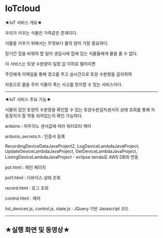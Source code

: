 # IoTcloud

★IoT 서비스  개요★

우리가 키우는 식물은 가족같은 존재이다. 

식물을 키우기 위해서는 무엇보다 물의 양이 가장 중요하다. 

장기간 집을 비워야 할 일이 생길시에 집에 있는 식물들에게 물을 줄 수 없다.

이 서비스는 토양 수분량이 일정 값 이하로 떨어지면

주인에게 이메일을 통해 경고를 주고 실시간으로 토양 수분량을 감지하여

자동으로 물을 주어 식물이 죽는 사고를 방지할 수 있는 서비스이다.  

-------------------------------------------------------------------

★IoT 서비스 주요 기능★

식물의 집인 토양의 수분량을 확인할 수 있는 토양수분감지센서의 상태 조회를 통해 자동장치가 잘 작동 되어있는지 확인 가능하다.

arduino : 아두이노 센서값에 따라 워터모터 제어

arduino_secrets.h : 인증서 등록

RecordingDeviceDataJavaProject2, LogDeviceLambdaJavaProject, UpdateDeviceLambdaJavaProject, GetDeviceLambdaJavaProject, ListingDeviceLambdaJavaProject - eclipse lamda로 AWS DB와 연동

pot.html : 메인 페이지

pot1.html : 디바이스 상태 조회

record.html : 로그 조회

control.html : 제어

list_devices.js, control.js, state.js : JQuery 기반 Javascript 코드

----------------------------------------------------------------------

★실행 화면 및 동영상★
-----
